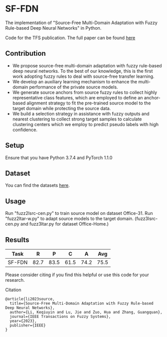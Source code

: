 # SF-FDN
The implementation of "Source-Free Multi-Domain Adaptation with Fuzzy Rule-based Deep Neural Networks" in Python. 

Code for the TFS publication. The full paper can be found [here](https://ieeexplore.ieee.org/document/10128698)

## Contribution

- We propose source-free multi-domain adaptation with fuzzy rule-based deep neural networks. To the best of
our knowledge, this is the first work adopting fuzzy rules to deal with source-free transfer learning.
- We develop an auxiliary learning mechanism to enhance the multi-domain performance of the private source models.
- We generate source anchors from source fuzzy rules to collect highly representative class features, which are employed to define an anchor-based alignment strategy to fit the pre-trained source model to the target domain while protecting the source data.
- We build a selection strategy in assistance with fuzzy outputs and nearest clustering to collect strong target samples to calculate clustering centers which we employ to predict pseudo labels with high confidence.

## Setup
Ensure that you have Python 3.7.4 and PyTorch 1.1.0

## Dataset
You can find the datasets [here](https://github.com/jindongwang/transferlearning/tree/master/data).

## Usage
Run "fuzz2lsrc-cen.py" to train source model on dataset Office-31. 
Run "fuzz2ltar-w.py" to adapt source models to the target domain.
(fuzz3lsrc-cen.py and fuzz3ltar.py for dataset Office-Home.)

## Results

| Task  | R | P  | C |  A | Avg  | 
| ---- | ---- | ---- | ---- | ---- | ---- |
| SF-FDN  | 82.7  | 83.5  | 61.5 | 74.2 | 75.5 |


Please consider citing if you find this helpful or use this code for your research.

Citation
```
@article{li2023source,
  title={Source-Free Multi-Domain Adaptation with Fuzzy Rule-based Deep Neural Networks},
  author={Li, Keqiuyin and Lu, Jie and Zuo, Hua and Zhang, Guangquan},
  journal={IEEE Transactions on Fuzzy Systems},
  year={2023},
  publisher={IEEE}
}
